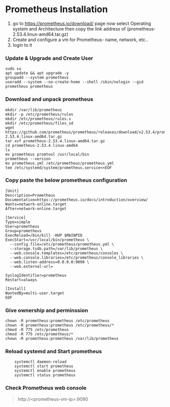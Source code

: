 # Prometheus Installation  
1. go to https://prometheus.io/download/ page now select Operating system and Architecture then copy the link address of (prometheus-2.53.4.linux-amd64.tar.gz) 
2. Create and configure a vm for Prometheus- name, network, etc..
3. login to it

### Update & Upgrade and Create User
```
sudo su
apt update && apt upgrade -y
groupadd --system prometheus
useradd --system --no-create-home --shell /sbin/nologin --gid prometheus prometheus
```
### Download and unpack prometheus
```
mkdir /var/lib/prometheus
mkdir -p /etc/prometheus/rules
mkdir /etc/prometheus/rules.s
mkdir /etc/prometheus/files_sd
wget https://github.com/prometheus/prometheus/releases/download/v2.53.4/prometheus-2.53.4.linux-amd64.tar.gz
tar xvf prometheus-2.53.4.linux-amd64.tar.gz
cd prometheus-2.53.4.linux-amd64
ls
mv prometheus promtool /usr/local/bin
prometheus --version
mv prometheus.yml /etc/prometheus/prometheus.yml
tee /etc/systemd/system/prometheus.service<<EOF
```
### Copy paste the below prometheus configuration
```
[Unit]
Description=Prometheus
Documentation=https://prometheus.io/docs/introduction/overview/
Wants=network-online.target
After=network-online.target

[Service]
Type=simple
User=prometheus
Group=prometheus
ExecReload=/bin/kill -HUP $MAINPID
ExecStart=/usr/local/bin/prometheus \
  --config.file=/etc/prometheus/prometheus.yml \
  --storage.tsdb.path=/var/lib/prometheus \
  --web.console.templates=/etc/prometheus/consoles \
  --web.console.libraries=/etc/prometheus/console_libraries \
  --web.listen-address=0.0.0.0:9090 \
  --web.external-url=

SyslogIdentifier=prometheus
Restart=always

[Install]
WantedBy=multi-user.target
EOF
```
### Give ownership and perminssion
```
chown -R prometheus:prometheus /etc/prometheus
chown -R prometheus:prometheus /etc/prometheus/*
chmod -R 775 /etc/prometheus
chmod -R 775 /etc/prometheus/*
chown -R prometheus:prometheus /var/lib/prometheus
```
### Reload systemd and Start prometheus
```
    systemctl daemon-reload
    systemctl start prometheus
    systemctl enable prometheus
    systemctl status prometheus
```   
### Check Prometheus web console

> http://<prometheus-vm-ip\>:9090


